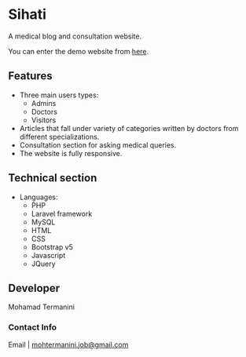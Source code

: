# Sihati
A medical blog and consultation website.

You can enter the demo website from [here](https://sihati.herokuapp.com).

## Features
*	Three main users types:
	*	Admins
	*	Doctors
	*	Visitors
*	Articles that fall under variety of categories written by doctors from different specializations.
*	Consultation section for asking medical queries.
*	The website is fully responsive.

## Technical section
* Languages:
	* PHP
	* Laravel framework
	* MySQL
	* HTML
	* CSS
	* Bootstrap v5
	* Javascript
	* JQuery

## Developer
Mohamad Termanini
### Contact Info
Email | mohtermanini.job@gmail.com